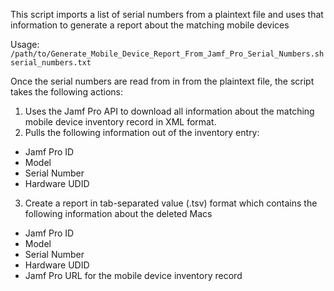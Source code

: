 This script imports a list of serial numbers from a plaintext file 
and uses that information to generate a report about the matching mobile devices

Usage: `/path/to/Generate_Mobile_Device_Report_From_Jamf_Pro_Serial_Numbers.sh serial_numbers.txt`

Once the serial numbers are read from in from the plaintext file, the script takes the following actions:

1. Uses the Jamf Pro API to download all information about the matching mobile device inventory record in XML format.
2. Pulls the following information out of the inventory entry:

*    Jamf Pro ID
*    Model
*    Serial Number
*    Hardware UDID

3. Create a report in tab-separated value (.tsv) format which contains the following information
   about the deleted Macs

*    Jamf Pro ID
*    Model
*    Serial Number
*    Hardware UDID
*    Jamf Pro URL for the mobile device inventory record